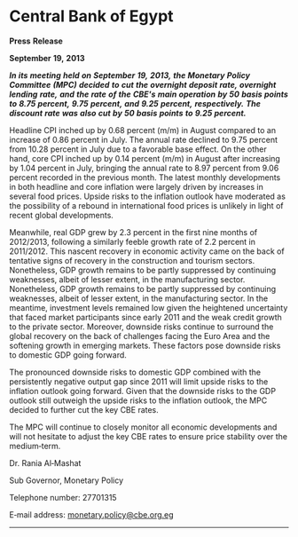 # Central Bank of Egypt 

**Press** **Release**

**September** **19,** **2013**

**_In_** **_its_** **_meeting_** **_held_** **_on_** **_September_** **_19,_** **_2013,_** **_the_** **_Monetary_** **_Policy_** **_Committee_** **_(MPC)_**
**_decided_** **_to_** **_cut_** **_the_** **_overnight_** **_deposit_** **_rate,_** **_overnight_** **_lending_** **_rate,_** **_and_** **_the_** **_rate_** **_of_** **_the_**
**_CBE's_** **_main_** **_operation_** **_by_** **_50_** **_basis_** **_points_** **_to_** **_8.75_** **_percent,_** **_9.75_** **_percent,_** **_and_** **_9.25_** **_percent,_**
**_respectively._** **_The_** **_discount_** **_rate_** **_was_** **_also_** **_cut_** **_by_** **_50_** **_basis_** **_points_** **_to_** **_9.25_** **_percent._**

Headline CPI inched up by 0.68 percent (m/m) in August compared to an increase of 0.86
percent in July. The annual rate declined to 9.75 percent from 10.28 percent in July due to
a favorable base effect. On the other hand, core CPI inched up by 0.14 percent (m/m) in
August after increasing by 1.04 percent in July, bringing the annual rate to 8.97 percent
from 9.06 percent recorded in the previous month. The latest monthly developments in
both headline and core inflation were largely driven by increases in several food prices.
Upside risks to the inflation outlook have moderated as the possibility of a rebound in
international food prices is unlikely in light of recent global developments.

Meanwhile, real GDP grew by 2.3 percent in the first nine months of 2012/2013, following
a similarly feeble growth rate of 2.2 percent in 2011/2012. This nascent recovery in
economic activity came on the back of tentative signs of recovery in the construction and
tourism sectors. Nonetheless, GDP growth remains to be partly suppressed by continuing
weaknesses, albeit of lesser extent, in the manufacturing sector. Nonetheless, GDP growth
remains to be partly suppressed by continuing weaknesses, albeit of lesser extent, in the
manufacturing sector. In the meantime, investment levels remained low given the
heightened uncertainty that faced market participants since early 2011 and the weak
credit growth to the private sector. Moreover, downside risks continue to surround the
global recovery on the back of challenges facing the Euro Area and the softening growth in
emerging markets. These factors pose downside risks to domestic GDP going forward.

The pronounced downside risks to domestic GDP combined with the persistently negative
output gap since 2011 will limit upside risks to the inflation outlook going forward. Given
that the downside risks to the GDP outlook still outweigh the upside risks to the inflation
outlook, the MPC decided to further cut the key CBE rates.

The MPC will continue to closely monitor all economic developments and will not hesitate
to adjust the key CBE rates to ensure price stability over the medium‐term.

Dr. Rania Al‐Mashat

Sub Governor, Monetary Policy

Telephone number: 27701315

E‐mail address: monetary.policy@cbe.org.eg


-----

